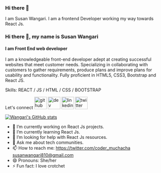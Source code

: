 ### Hi there 👋
I am Susan Wangari. I am a frontend Developer working my way towards React Js.
### Hi there 👋, my name is Susan Wangari
#### I am Front End web developer
I am a knowledgeable front-end developer adept at creating successful websites that meet customer needs. Specializing in collaborating with customers to gather requirements, produce plans and improve plans for usability and functionality. Fully proficient in HTML5, CSS3, Bootstrap and React JS.

Skills:  REACT / JS / HTML / CSS / BOOTSTRAP

Let's connect
[<img src='https://cdn.jsdelivr.net/npm/simple-icons@3.0.1/icons/github.svg' alt='github' height='40'>](https://github.com/Susan-Wangari)  [<img src='https://cdn.jsdelivr.net/npm/simple-icons@3.0.1/icons/hashnode.svg' alt='dev' height='40'>](https://hashnode.com/@Codergirl)  [<img src='https://cdn.jsdelivr.net/npm/simple-icons@3.0.1/icons/linkedin.svg' alt='linkedin' height='40'>](https://www.linkedin.com/in/https://www.linkedin.com/in/susan-wangari//)  [<img src='https://cdn.jsdelivr.net/npm/simple-icons@3.0.1/icons/twitter.svg' alt='twitter' height='40'>](https://twitter.com/@coder_muchacha)  


[![Wangari's GitHub stats](https://github-readme-stats.vercel.app/api?username=Susan-Wangari)](https://github.com/anuraghazra/github-readme-stats)

- 🔭 I’m currently working on React Js projects.
- 🌱 I’m currently learning React Js.
- 🤔 I’m looking for help with React Js resources.
- 💬 Ask me about tech communities.
- 📫 How to reach me: https://twitter.com/coder_muchacha susanwangari810@gmail.com
- 😄 Pronouns: She/her
- ⚡ Fun fact: I love crotchet 

